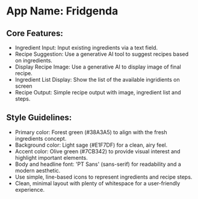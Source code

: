 # **App Name**: Fridgenda

## Core Features:

- Ingredient Input: Input existing ingredients via a text field.
- Recipe Suggestion: Use a generative AI tool to suggest recipes based on ingredients.
- Display Recipe Image: Use a generative AI to display image of final recipe.
- Ingredient List Display: Show the list of the available ingridients on screen
- Recipe Output: Simple recipe output with image, ingredient list and steps.

## Style Guidelines:

- Primary color: Forest green (#38A3A5) to align with the fresh ingredients concept.
- Background color: Light sage (#E1F7DF) for a clean, airy feel.
- Accent color: Olive green (#7CB342) to provide visual interest and highlight important elements.
- Body and headline font: 'PT Sans' (sans-serif) for readability and a modern aesthetic.
- Use simple, line-based icons to represent ingredients and recipe steps.
- Clean, minimal layout with plenty of whitespace for a user-friendly experience.